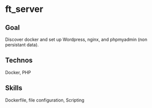# ft_server

## Goal
Discover docker and set up Wordpress, nginx, and phpmyadmin (non persistant data).

## Technos
Docker, PHP

## Skills
Dockerfile, file configuration, Scripting
